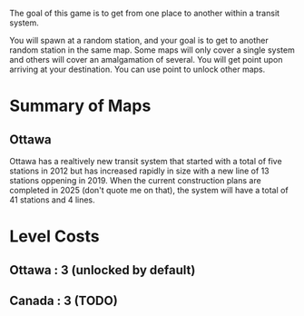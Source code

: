The goal of this game is to get from one place to another within a transit system.

You will spawn at a random station, and your goal is to get to another random station in the same map. Some maps will only cover a single system and others will cover an amalgamation of several. You will get point upon arriving at your destination. You can use point to unlock other maps.



# Summary of Maps

## Ottawa
Ottawa has a realtively new transit system that started with a total of five stations in 2012 but has increased rapidly in size with a new line of 13 stations oppening in 2019. When the current construction plans are completed in 2025 (don't quote me on that), the system will have a total of 41 stations and 4 lines.



# Level Costs

## Ottawa : 3 (unlocked by default)
## Canada : 3 (TODO)